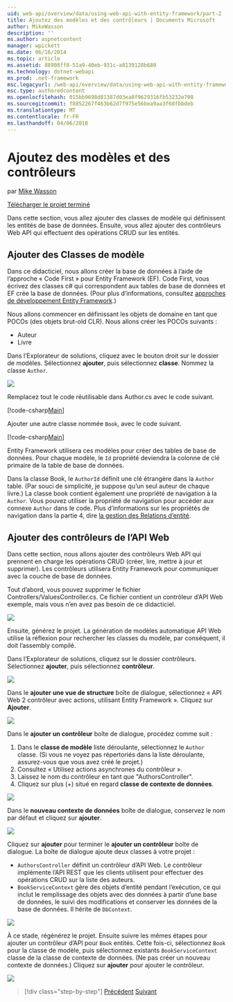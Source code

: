 ```yaml
---
uid: web-api/overview/data/using-web-api-with-entity-framework/part-2
title: Ajoutez des modèles et des contrôleurs | Documents Microsoft
author: MikeWasson
description: ''
ms.author: aspnetcontent
manager: wpickett
ms.date: 06/16/2014
ms.topic: article
ms.assetid: 88908ff8-51a9-40eb-931c-a8139128b680
ms.technology: dotnet-webapi
ms.prod: .net-framework
msc.legacyurl: /web-api/overview/data/using-web-api-with-entity-framework/part-2
msc.type: authoredcontent
ms.openlocfilehash: 015bb9698d81387d03ea8f9629316fb53232e708
ms.sourcegitcommit: f8852267f463b62d7f975e56bea9aa3f68fbbdeb
ms.translationtype: MT
ms.contentlocale: fr-FR
ms.lasthandoff: 04/06/2018
---
```

<a name="add-models-and-controllers"></a>Ajoutez des modèles et des contrôleurs
====================
par [Mike Wasson](https://github.com/MikeWasson)

[Télécharger le projet terminé](https://github.com/MikeWasson/BookService)

Dans cette section, vous allez ajouter des classes de modèle qui définissent les entités de base de données. Ensuite, vous allez ajouter des contrôleurs Web API qui effectuent des opérations CRUD sur les entités.

## <a name="add-model-classes"></a>Ajouter des Classes de modèle

Dans ce didacticiel, nous allons créer la base de données à l’aide de l’approche « Code First » pour Entity Framework (EF). Code First, vous écrivez des classes c# qui correspondent aux tables de base de données et EF crée la base de données. (Pour plus d’informations, consultez [approches de développement Entity Framework](https://msdn.microsoft.com/library/ms178359%28v=vs.110%29.aspx#dbfmfcf).)

Nous allons commencer en définissant les objets de domaine en tant que POCOs (des objets brut-old CLR). Nous allons créer les POCOs suivants :

- Auteur
- Livre

Dans l’Explorateur de solutions, cliquez avec le bouton droit sur le dossier de modèles. Sélectionnez **ajouter**, puis sélectionnez **classe**. Nommez la classe `Author`.

![](part-2/_static/image1.png)

Remplacez tout le code réutilisable dans Author.cs avec le code suivant.

[!code-csharp[Main](part-2/samples/sample1.cs)]

Ajouter une autre classe nommée `Book`, avec le code suivant.

[!code-csharp[Main](part-2/samples/sample2.cs)]

Entity Framework utilisera ces modèles pour créer des tables de base de données. Pour chaque modèle, le `Id` propriété deviendra la colonne de clé primaire de la table de base de données.

Dans la classe Book, le `AuthorId` définit une clé étrangère dans la `Author` table. (Par souci de simplicité, je suppose qu’un seul auteur de chaque livre.) La classe book contient également une propriété de navigation à la `Author`. Vous pouvez utiliser la propriété de navigation pour accéder aux connexe `Author` dans le code. Plus d’informations sur les propriétés de navigation dans la partie 4, dire [la gestion des Relations d’entité](part-4.md).

## <a name="add-web-api-controllers"></a>Ajouter des contrôleurs de l’API Web

Dans cette section, nous allons ajouter des contrôleurs Web API qui prennent en charge les opérations CRUD (créer, lire, mettre à jour et supprimer). Les contrôleurs utilisera Entity Framework pour communiquer avec la couche de base de données.

Tout d’abord, vous pouvez supprimer le fichier Controllers/ValuesController.cs. Ce fichier contient un contrôleur d’API Web exemple, mais vous n’en avez pas besoin de ce didacticiel.

![](part-2/_static/image2.png)

Ensuite, générez le projet. La génération de modèles automatique API Web utilise la réflexion pour rechercher les classes du modèle, par conséquent, il doit l’assembly compilé.

Dans l’Explorateur de solutions, cliquez sur le dossier contrôleurs. Sélectionnez **ajouter**, puis sélectionnez **contrôleur**.

![](part-2/_static/image3.png)

Dans le **ajouter une vue de structure** boîte de dialogue, sélectionnez « API Web 2 contrôleur avec actions, utilisant Entity Framework ». Cliquez sur **Ajouter**.

![](part-2/_static/image4.png)

Dans le **ajouter un contrôleur** boîte de dialogue, procédez comme suit :

1. Dans le **classe de modèle** liste déroulante, sélectionnez le `Author` classe. (Si vous ne voyez pas répertoriés dans la liste déroulante, assurez-vous que vous avez créé le projet.)
2. Consultez « Utilisez actions asynchrones du contrôleur ».
3. Laissez le nom du contrôleur en tant que &quot;AuthorsController&quot;.
4. Cliquez sur plus (+) situé en regard **classe de contexte de données**.

![](part-2/_static/image5.png)

Dans le **nouveau contexte de données** boîte de dialogue, conservez le nom par défaut et cliquez sur **ajouter**.

![](part-2/_static/image6.png)

Cliquez sur **ajouter** pour terminer le **ajouter un contrôleur** boîte de dialogue. La boîte de dialogue ajoute deux classes à votre projet :

- `AuthorsController` définit un contrôleur d’API Web. Le contrôleur implémente l’API REST que les clients utilisent pour effectuer des opérations CRUD sur la liste des auteurs.
- `BookServiceContext` gère des objets d’entité pendant l’exécution, ce qui inclut le remplissage des objets avec des données à partir d’une base de données, le suivi des modifications et conserver les données de la base de données. Il hérite de `DbContext`.

![](part-2/_static/image7.png)

À ce stade, régénérez le projet. Ensuite suivre les mêmes étapes pour ajouter un contrôleur d’API pour `Book` entités. Cette fois-ci, sélectionnez `Book` pour la classe de modèle, puis sélectionnez existants `BookServiceContext` classe de la classe de contexte de données. (Ne pas créer un nouveau contexte de données.) Cliquez sur **ajouter** pour ajouter le contrôleur.

![](part-2/_static/image8.png)

> [!div class="step-by-step"]
> [Précédent](part-1.md)
> [Suivant](part-3.md)
